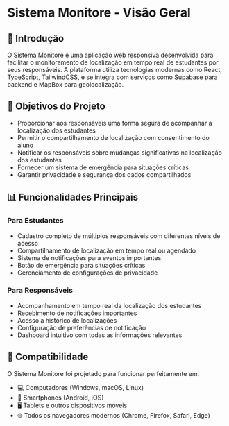 
# Sistema Monitore - Visão Geral

## 📱 Introdução

O Sistema Monitore é uma aplicação web responsiva desenvolvida para facilitar o monitoramento de localização em tempo real de estudantes por seus responsáveis. A plataforma utiliza tecnologias modernas como React, TypeScript, TailwindCSS, e se integra com serviços como Supabase para backend e MapBox para geolocalização.

## 🎯 Objetivos do Projeto

- Proporcionar aos responsáveis uma forma segura de acompanhar a localização dos estudantes
- Permitir o compartilhamento de localização com consentimento do aluno
- Notificar os responsáveis sobre mudanças significativas na localização dos estudantes
- Fornecer um sistema de emergência para situações críticas
- Garantir privacidade e segurança dos dados compartilhados

## 📊 Funcionalidades Principais

### Para Estudantes
- Cadastro completo de múltiplos responsáveis com diferentes níveis de acesso
- Compartilhamento de localização em tempo real ou agendado
- Sistema de notificações para eventos importantes
- Botão de emergência para situações críticas
- Gerenciamento de configurações de privacidade

### Para Responsáveis
- Acompanhamento em tempo real da localização dos estudantes
- Recebimento de notificações importantes
- Acesso a histórico de localizações
- Configuração de preferências de notificação
- Dashboard intuitivo com todas as informações relevantes

## 📱 Compatibilidade

O Sistema Monitore foi projetado para funcionar perfeitamente em:

- 💻 Computadores (Windows, macOS, Linux)
- 📱 Smartphones (Android, iOS)
- 🖥️ Tablets e outros dispositivos móveis
- 🌐 Todos os navegadores modernos (Chrome, Firefox, Safari, Edge)

